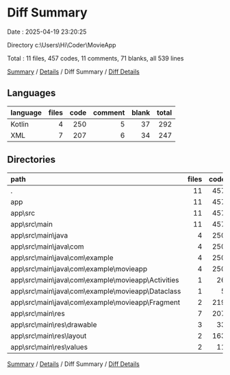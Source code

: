 # Diff Summary

Date : 2025-04-19 23:20:25

Directory c:\\Users\\Hi\\Coder\\MovieApp

Total : 11 files,  457 codes, 11 comments, 71 blanks, all 539 lines

[Summary](results.md) / [Details](details.md) / Diff Summary / [Diff Details](diff-details.md)

## Languages
| language | files | code | comment | blank | total |
| :--- | ---: | ---: | ---: | ---: | ---: |
| Kotlin | 4 | 250 | 5 | 37 | 292 |
| XML | 7 | 207 | 6 | 34 | 247 |

## Directories
| path | files | code | comment | blank | total |
| :--- | ---: | ---: | ---: | ---: | ---: |
| . | 11 | 457 | 11 | 71 | 539 |
| app | 11 | 457 | 11 | 71 | 539 |
| app\\src | 11 | 457 | 11 | 71 | 539 |
| app\\src\\main | 11 | 457 | 11 | 71 | 539 |
| app\\src\\main\\java | 4 | 250 | 5 | 37 | 292 |
| app\\src\\main\\java\\com | 4 | 250 | 5 | 37 | 292 |
| app\\src\\main\\java\\com\\example | 4 | 250 | 5 | 37 | 292 |
| app\\src\\main\\java\\com\\example\\movieapp | 4 | 250 | 5 | 37 | 292 |
| app\\src\\main\\java\\com\\example\\movieapp\\Activities | 1 | 26 | 2 | 6 | 34 |
| app\\src\\main\\java\\com\\example\\movieapp\\Dataclass | 1 | 5 | 0 | 2 | 7 |
| app\\src\\main\\java\\com\\example\\movieapp\\Fragment | 2 | 219 | 3 | 29 | 251 |
| app\\src\\main\\res | 7 | 207 | 6 | 34 | 247 |
| app\\src\\main\\res\\drawable | 3 | 33 | 0 | 2 | 35 |
| app\\src\\main\\res\\layout | 2 | 163 | 5 | 30 | 198 |
| app\\src\\main\\res\\values | 2 | 11 | 1 | 2 | 14 |

[Summary](results.md) / [Details](details.md) / Diff Summary / [Diff Details](diff-details.md)